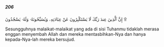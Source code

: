 ##### 206

<span class="ayah">إِنَّ ٱلَّذِينَ عِندَ رَبِّكَ لَا يَسْتَكْبِرُونَ عَنْ عِبَادَتِهِۦ وَيُسَبِّحُونَهُۥ وَلَهُۥ يَسْجُدُونَ ۩</span>

<span class="ayah_translation">Sesungguhnya malaikat-malaikat yang ada di sisi Tuhanmu tidaklah merasa enggan menyembah Allah dan mereka mentasbihkan-Nya dan hanya kepada-Nya-lah mereka bersujud.</span>
